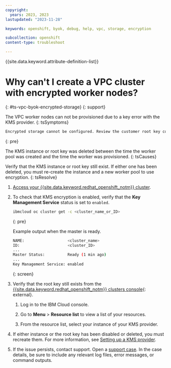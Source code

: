 ```yaml
---
copyright:
  years: 2023, 2023
lastupdated: "2023-11-28"

keywords: openshift, byok, debug, help, vpc, storage, encryption

subcollection: openshift
content-type: troubleshoot

---
```


{{site.data.keyword.attribute-definition-list}}



# Why can't I create a VPC cluster with encrypted worker nodes? 
{: #ts-vpc-byok-encrypted-storage}
{: support}

The VPC worker nodes can not be provisioned due to a key error with the KMS provider.
{: tsSymptoms}

```sh
Encrypted storage cannot be configured. Review the customer root key configuration for the worker pool.
```
{: pre}

The KMS instance or root key was deleted between the time the worker pool was created and the time the worker was provisioned.
{: tsCauses}

Verify that the KMS instance or root key still exist. If either one has been deleted, you must re-create the instance and a new worker pool to use encryption. 
{: tsResolve}

1. [Access your {{site.data.keyword.redhat_openshift_notm}} cluster](/docs/openshift?topic=openshift-access_cluster).

1. To check that KMS encryption is enabled, verify that the **Key Management Service** status is set to `enabled`.
    ```sh
    ibmcloud oc cluster get -c <cluster_name_or_ID>
    ```
    {: pre}


    Example output when the master is ready.
    ```sh
    NAME:                   <cluster_name>   
    ID:                     <cluster_ID>   
    ...
    Master Status:          Ready (1 min ago)
    ...
    Key Management Service: enabled   
    ```
    {: screen}

1. Verify that the root key still exists from the [{{site.data.keyword.redhat_openshift_notm}} clusters console](https://cloud.ibm.com/kubernetes/clusters?platformType=openshift){: external}. 

    1. Log in to the IBM Cloud console.

    1. Go to **Menu** > **Resource list** to view a list of your resources.

    1. From the resource list, select your instance of your KMS provider. 


1. If either instance or the root key has been disabled or deleted, you must recreate them. For more information, see [Setting up a KMS provider](/docs/openshift?topic=openshift-encryption-setup).

1. If the issue persists, contact support. Open a [support case](/docs/get-support?topic=get-support-using-avatar). In the case details, be sure to include any relevant log files, error messages, or command outputs.





